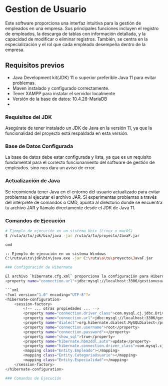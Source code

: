 # Gestion de Usuario

Este software proporciona una interfaz intuitiva para la gestión de empleados en una empresa. Sus principales funciones incluyen el registro de empleados, la descarga de tablas con información detallada, y la capacidad de modificar o eliminar registros. También, se centra en la especialización y el rol que cada empleado desempeña dentro de la empresa.

## Requisitos previos

- Java Development kit(JDK) 11 o superior preferible Java 11 para evitar problemas.
- Maven instalado y configurado correctamente.
- Tener XAMPP para instalar el servidor localmente
- Versión de la base de datos: 10.4.28-MariaDB 
- 

### Requisitos del JDK

Asegúrate de tener instalado un JDK de Java en la versión 11, ya que la funcionalidad del proyecto está respaldada en esta versión.

### Base de Datos Configurada

La base de datos debe estar configurada y lista, ya que es un requisito fundamental para el correcto funcionamiento del software de gestión de empleados.
sino nos dara un aviso de error.

### Actualización de Java

Se recomienda tener Java en el entorno del usuario actualizado para evitar problemas al ejecutar el archivo JAR. Si experimentas problemas a través del intérprete de comandos o CMD, apunta al directorio donde se encuentra tu archivo JAR y llámalo directamente desde el JDK de Java 11.

### Comandos de Ejecución

```bash
# Ejemplo de ejecución en un sistema Unix (Linux o macOS)
$ /ruta/a/tu/jdk/bin/java -jar /ruta/a/tu/proyecto/JavaF.jar

cmd

:: Ejemplo de ejecución en un sistema Windows
C:\ruta\a\tu\jdk\bin\java.exe -jar C:\ruta\a\tu\proyecto\JavaF.jar

### Configuración de Hibernate

El archivo `hibernate.cfg.xml` proporciona la configuración para Hibernate, la herramienta de mapeo objeto-relacional.Asegúrate de que esté configurado correctamente, especialmente el puerto al que estás haciendo la conexión (en este caso, localhost:3306) y el nombre de la base de datos (en este caso, "gestionusuarios"). Si no realizas esta verificación, es posible que no puedas visualizar la base de datos y que se genere un error.
<property name="connection.url">jdbc:mysql://localhost:3306/gestionusuarios</property>

```xml
<?xml version="1.0" encoding="UTF-8"?>
<hibernate-configuration>
    <session-factory>
        <!-- ... otras propiedades ... -->
        <property name="connection.driver_class">com.mysql.cj.jdbc.Driver</property>
        <property name="connection.url">jdbc:mysql://localhost:3306/gestionusuarios</property>
        <property name="dialect">org.hibernate.dialect.MySQLDialect</property>
        <property name="connection.username">root</property>
        <property name="connection.password"></property>
        <property name="show_sql">true</property>
        <property name="hibernate.hbm2ddl.auto">update</property>
        <property name="hibernate.connection.driver_class">com.mysql.cj.jdbc.Driver</property>
        <mapping class="Entity.Empleado"></mapping>
        <mapping class="Entity.CategoriaUsuario"></mapping>
        <mapping class="Entity.Especialidad"></mapping>
    </session-factory>
</hibernate-configuration>

### Comandos de Ejecución
